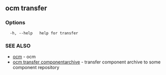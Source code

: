 ## ocm transfer



### Options

```
  -h, --help   help for transfer
```

### SEE ALSO

* [ocm](ocm.md)	 - ocm
* [ocm transfer componentarchive](ocm_transfer_componentarchive.md)	 - transfer component archive to some component repository

